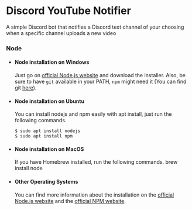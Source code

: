 # Discord YouTube Notifier

A simple Discord bot that notifies a Discord text channel of your choosing when a specific channel uploads a new video

### Node
- #### Node installation on Windows

  Just go on [official Node.js website](https://nodejs.org/) and download the installer.
Also, be sure to have `git` available in your PATH, `npm` might need it (You can find git [here](https://git-scm.com/)).

- #### Node installation on Ubuntu

  You can install nodejs and npm easily with apt install, just run the following commands.

      $ sudo apt install nodejs
      $ sudo apt install npm

- #### Node installation on MacOS

  If you have Homebrew installed, run the following commands.
        brew install node


    
- #### Other Operating Systems
  You can find more information about the installation on the [official Node.js website](https://nodejs.org/) and the [official NPM website](https://npmjs.org/).
